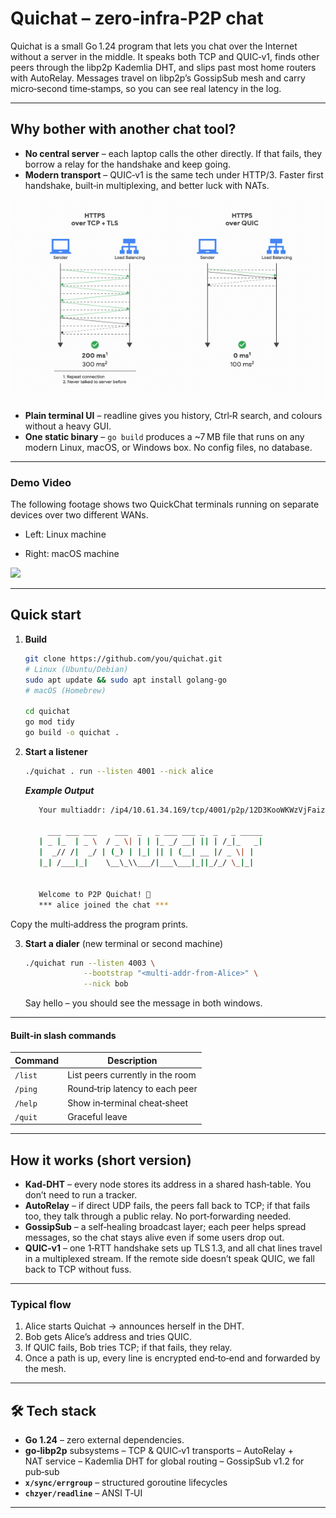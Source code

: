 # Quichat – zero‑infra-P2P chat

Quichat is a small Go 1.24 program that lets you chat over the Internet without a server in the middle. It speaks both TCP and QUIC‑v1, finds other peers through the libp2p Kademlia DHT, and slips past most home routers with AutoRelay. Messages travel on libp2p’s GossipSub mesh and carry micro‑second time‑stamps, so you can see real latency in the log.

---

## Why bother with another chat tool?

* **No central server** – each laptop calls the other directly. If that fails, they borrow a relay for the handshake and keep going.
* **Modern transport** – QUIC‑v1 is the same tech under HTTP/3. Faster first handshake, built‑in multiplexing, and better luck with NATs.

![](Demo_Video/quic_vs_tcp.gif)

* **Plain terminal UI** – readline gives you history, Ctrl‑R search, and colours without a heavy GUI.
* **One static binary** – `go build` produces a \~7 MB file that runs on any modern Linux, macOS, or Windows box. No config files, no database.

---
### Demo Video
The following footage shows two QuickChat terminals running on separate devices over two different WANs.

 - Left: Linux machine

 - Right: macOS machine

![](Demo_Video/Demo_Quichat_diff_device_diff_LAN.gif)

---
 
## Quick start

1. **Build**

   ```bash
   git clone https://github.com/you/quichat.git
   # Linux (Ubuntu/Debian)
   sudo apt update && sudo apt install golang-go 
   # macOS (Homebrew)
   
   cd quichat
   go mod tidy
   go build -o quichat .
   ```
2. **Start a listener**

   ```bash
   ./quichat . run --listen 4001 --nick alice
   ```
   ***Example Output***

   ```bash
      Your multiaddr: /ip4/10.61.34.169/tcp/4001/p2p/12D3KooWKWzVjFaizQNEYf3cJCDeZbAbXacHVB4haqwakSmQNZHo

        ___ ___ ___    ___  _   _ ___ ___ _  _   _ _____ 
      | _ |_  | _ \  / _ \| | | |_ _/ __| || | /_|_   _|
      |  _// /|  _/ | (_) | |_| || | (__| __ |/ _ \| |  
      |_| /___|_|    \__\_\\___/|___\___|_||_/_/ \_|_|  
                                                                                                                                                                                                                                                        

      Welcome to P2P Quichat! 🚀
      *** alice joined the chat ***
    ```

  Copy the multi‑address the program prints.

3. **Start a dialer** (new terminal or second machine)

   ```bash
   ./quichat run --listen 4003 \
                --bootstrap "<multi‑addr‑from‑Alice>" \
                --nick bob
   ```

   Say hello – you should see the message in both windows.


---

#### Built‑in slash commands

| Command | Description                      |
| ------- | -------------------------------- |
| `/list` | List peers currently in the room |
| `/ping` | Round‑trip latency to each peer  |
| `/help` | Show in‑terminal cheat‑sheet     |
| `/quit` | Graceful leave                   |

---

## How it works (short version)

* **Kad‑DHT** – every node stores its address in a shared hash‑table. You don’t need to run a tracker.
* **AutoRelay** – if direct UDP fails, the peers fall back to TCP; if that fails too, they talk through a public relay. No port‑forwarding needed.
* **GossipSub** – a self‑healing broadcast layer; each peer helps spread messages, so the chat stays alive even if some users drop out.
* **QUIC‑v1** – one 1‑RTT handshake sets up TLS 1.3, and all chat lines travel in a multiplexed stream. If the remote side doesn’t speak QUIC, we fall back to TCP without fuss.

---

### Typical flow

1. Alice starts Quichat → announces herself in the DHT.
2. Bob gets Alice’s address and tries QUIC.
3. If QUIC fails, Bob tries TCP; if that fails, they relay.
4. Once a path is up, every line is encrypted end‑to‑end and forwarded by the mesh.

---
## 🛠  Tech stack

* **Go 1.24** – zero external dependencies.
* **go‑libp2p** subsystems
  – TCP & QUIC‑v1 transports
  – AutoRelay + NAT service
  – Kademlia DHT for global routing
  – GossipSub v1.2 for pub‑sub
* **`x/sync/errgroup`** – structured goroutine lifecycles
* **`chzyer/readline`** – ANSI T‑UI

---


